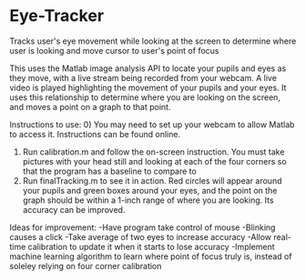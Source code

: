 # Eye-Tracker
Tracks user's eye movement while looking at the screen to determine where user is looking and move cursor to user's point of focus

This uses the Matlab image analysis API to locate your pupils and eyes as they move, with a live stream being recorded from your webcam. A live video is played highlighting the movement of your pupils and your eyes. It uses this relationship to determine where you are looking on the screen, and moves a point on a graph to that point.

Instructions to use:
  0) You may need to set up your webcam to allow Matlab to access it. Instructions can be found online.
  1) Run calibration.m and follow the on-screen instruction. You must take pictures with your head still and looking at each of the four corners so that the program has a baseline to compare to
  2) Run finalTracking.m to see it in action. Red circles will appear around your pupils and green boxes around your eyes, and the point on the graph should be within a 1-inch range of where you are looking. Its accuracy can be improved.

Ideas for improvement:
  -Have program take control of mouse
  -Blinking causes a click
  -Take average of two eyes to increase accuracy
  -Allow real-time calibration to update it when it starts to lose accuracy
  -Implement machine learning algorithm to learn where point of focus truly is, instead of soleley relying on four corner calibration
